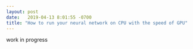 ```yaml
---
layout: post
date:   2019-04-13 8:01:55 -0700
title: "How to run your neural network on CPU with the speed of GPU"
---
```


work in progress
